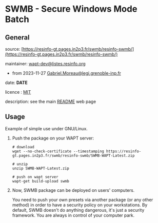 # SWMB - Secure Windows Mode Batch

## General

source: [https://resinfo-gt.pages.in2p3.fr/swmb/resinfo-swmb/](https://resinfo-gt.pages.in2p3.fr/swmb/resinfo-swmb/)

maintainer: wapt-dev@listes.resinfo.org
 * from 2023-11-27 Gabriel.Moreau@legi.grenoble-inp.fr

date: __DATE__

licence : [MIT](https://spdx.org/licenses/MIT.html)

description: see the main [README](https://resinfo-gt.pages.in2p3.fr/swmb/resinfo-swmb/README.md) web page


## Usage

Example of simple use under GNU/Linux.

 1. Push the package on your WAPT server:

        # download
        wget --no-check-certificate --timestamping https://resinfo-gt.pages.in2p3.fr/swmb/resinfo-swmb/SWMB-WAPT-Latest.zip
        
        # unzip
        unzip SWMB-WAPT-Latest.zip
        
        # push on wapt server
        wapt-get build-upload swmb

 1. Now, SWMB package can be deployed on users' computers.

    You need to push your own presets via another package (or any other method) in order to have a security policy on your workstations.
    By default, SWMB doesn't do anything dangerous, it's just a security framework.
    You are always in control of your computer park.
